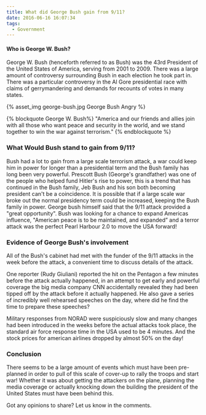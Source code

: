 ```yaml
---
title: What did George Bush gain from 9/11?
date: 2016-06-16 16:07:34
tags:
  - Government
---
```

#### Who is George W. Bush?
George W. Bush (henceforth referred to as Bush) was the 43rd President of the United States of America, serving from 2001 to 2009. There was a large amount of controversy surrounding Bush in each election he took part in. There was a particular controversy in the Al Gore presidential race with claims of gerrymandering and demands for recounts of votes in many states.

{% asset_img george-bush.jpg George Bush Angry %}

{% blockquote George W. Bush%}
"America and our friends and allies join with all those who want peace and security in the world, and we stand together to win the war against terrorism."
{% endblockquote %}

### What Would Bush stand to gain from 9/11?
Bush had a lot to gain from a large scale terrorism attack, a war could keep him in power for longer than a presidential term and the Bush family has long been very powerful. Prescott Bush (George's grandfather) was one of the people who helped fund Hitler's rise to power, this is a trend that has continued in the Bush family, Jeb Bush and his son both becoming president can't be a coincidence. It is possible that if a large scale war broke out the normal presidency term could be increased, keeping the Bush family in power.
George bush himself said that the 9/11 attack provided a "great opportunity". Bush was looking for a chance to expand Americas influence,  "American peace is to be maintained, and expanded” and a terror attack was the perfect Pearl Harbour 2.0 to move the USA forward!

### Evidence of George Bush's involvement
All of the Bush's cabinet had met with the funder of the 9/11 attacks in the week before the attack, a convenient time to discuss details of the attack.

One reporter (Rudy Giuliani) reported the hit on the Pentagon a few minutes before the attack actually happened, in an attempt to get early and powerful coverage the big media company CNN accidentally revealed they had been tipped off by the attack before it actually happened. He also gave a series of incredibly well rehearsed speeches on the day, where did he find the time to prepare these speeches?

Military responses from NORAD were suspiciously slow and many changes had been introduced in the weeks before the actual attacks took place, the standard air force response time in the USA used to be 4 minutes. And the stock prices for american airlines dropped by almost 50% on the day!

### Conclusion
There seems to be a large amount of events which must have been pre-planned in order to pull of this scale of cover-up to rally the troops and start war! Whether it was about getting the attackers on the plane, planning the media coverage or actually knocking down the building the president of the United States must have been behind this.


Got any opinions to share? Let us know in the comments.
